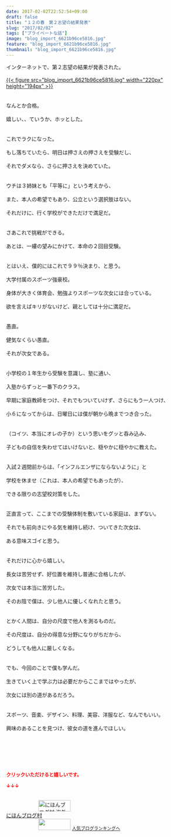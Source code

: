 ```yaml
---
date: 2017-02-02T22:52:54+09:00
draft: false
title: "１２の春　第２志望の結果発表"
slug: "2017/02/02"
tags: ["プライベートな話"]
image: "blog_import_6621b96ce5816.jpg"
feature: "blog_import_6621b96ce5816.jpg"
thumbnail: "blog_import_6621b96ce5816.jpg"
---
```

<p>インターネットで、第２志望の結果が発表された。<br/><br/><a href="blog_import_6621b96e39b76.jpg">{{< figure src="blog_import_6621b96ce5816.jpg" width="220px" height="194px" >}}</a><br/><br/><br/>なんとか合格。<br/><br/>嬉しい、、ていうか、ホッとした。<br/><br/><br/>これでラクになった。<br/><br/>もし落ちていたら、明日は押さえの押さえを受験だし、<br/><br/>それでダメなら、さらに押さえを決めていた。<br/><br/><br/>ウチは３姉妹とも「平等に」という考えから、<br/><br/>また、本人の希望でもあり、公立という選択肢はない。<br/><br/>それだけに、行く学校ができただけで満足だ。<br/><br/><br/>さあこれで挑戦ができる。<br/><br/>あとは、一縷の望みにかけて、本命の２回目受験。<br/><br/><br/>とはいえ、僕的にはこれで９９％決まり、と思う。<br/><br/>大学付属のスポーツ強豪校。<br/><br/>身体が大きく体育会、勉強よりスポーツな次女には合っている。<br/><br/>欲を言えばキリがないけど、親としては十分に満足だ。<br/><br/><br/>愚直。<br/><br/>健気なくらい愚直。<br/><br/>それが次女である。<br/><br/><br/>小学校の１年生から受験を意識し、塾に通い、<br/><br/>入塾からずっと一番下のクラス。<br/><br/>早期に家庭教師をつけ、それでもついていけず、さらにもう一人つけ、<br/><br/>小６になってからは、日曜日には僕が朝から晩までつき合った。<br/><br/><br/>（コイツ、本当にオレの子か）という思いをグッと呑み込み、<br/><br/>子どもの自信を失わせてはいけないと、穏やかに穏やかに教えた。<br/><br/><br/>入試２週間前からは、「インフルエンザにならないように」と<br/><br/>学校を休ませ（これは、本人の希望でもあったが）、<br/><br/>できる限りの志望校対策をした。<br/><br/><br/>正直言って、ここまでの受験体制を敷いている家庭は、まずない。<br/><br/>それでも前向きにやる気を維持し続け、ついてきた次女は、<br/><br/>ある意味スゴイと思う。<br/><br/><br/>それだけに心から嬉しい。<br/><br/>長女は苦労せず、好位置を維持し普通に合格したが、<br/><br/>次女では本当に苦労した。<br/><br/>そのお陰で僕は、少し他人に優しくなれたと思う。<br/><br/><br/>とかく人間は、自分の尺度で他人を測るものだ。<br/><br/>その尺度は、自分の得意な分野になりがちだから、<br/><br/>どうしても他人に厳しくなる。<br/><br/><br/>でも、今回のことで僕も学んだ。<br/><br/>生きていく上で学ぶ力は必要だからここまではやったが、<br/><br/>次女には別の道があるだろう。<br/><br/><br/>スポーツ、音楽、デザイン、料理、美容、洋服など、なんでもいい。<br/><br/>興味のあることを見つけ、彼女の道を進んでほしい。</p><p> </p><p> </p> <p><font color="#ff0000" size="2"><strong>クリックいただけると嬉しいです。</strong></font></p><p><font color="#ff0000" size="2"><strong>↓↓↓</strong></font></p><p><br/><a href="ranking.html?p_cid=01260127" target="_blank"><img alt="にほんブログ村 海外生活ブログ バリ島情報へ" border="0" height="31" src="data:image/svg+xml;charset=utf-8,%3Csvg%20xmlns%3D%22http%3A%2F%2Fwww.w3.org%2F2000%2Fsvg%22%20title%3D%22Placeholder%20for%20Images%22%20role%3D%22presentation%22%20viewBox%3D%220%200%2088%2031%22%20%2F%3E" width="88" data-src="https://img-proxy.blog-video.jp/images?url=http%3A%2F%2Foverseas.blogmura.com%2Fbali%2Fimg%2Fbali88_31.gif" style="aspect-ratio: auto 88 / 31;"/><noscript><img alt="にほんブログ村 海外生活ブログ バリ島情報へ" border="0" height="31" src="https://img-proxy.blog-video.jp/images?url=http%3A%2F%2Foverseas.blogmura.com%2Fbali%2Fimg%2Fbali88_31.gif" width="88"></noscript></a><br/><a href="ranking.html?p_cid=01260127" target="_blank">にほんブログ村</a><br/><a href="link.php?1804582" title="人気ブログランキングへ"><img border="0" height="31" src="data:image/svg+xml;charset=utf-8,%3Csvg%20xmlns%3D%22http%3A%2F%2Fwww.w3.org%2F2000%2Fsvg%22%20title%3D%22Placeholder%20for%20Images%22%20role%3D%22presentation%22%20viewBox%3D%220%200%2088%2031%22%20%2F%3E" width="88" data-src="https://blog.with2.net/img/banner/banner_22.gif" style="aspect-ratio: auto 88 / 31;"/><noscript><img border="0" height="31" src="https://blog.with2.net/img/banner/banner_22.gif" width="88"></noscript></a> <a href="link.php?1804582" style="font-size: 12px;">人気ブログランキングへ</a></p>

